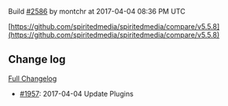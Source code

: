 Build [#2586](https://circleci.com/gh/spiritedmedia/spiritedmedia/2586) by montchr at 2017-04-04 08:36 PM UTC

[https://github.com/spiritedmedia/spiritedmedia/compare/v5.5.8](https://github.com/spiritedmedia/spiritedmedia/compare/v5.5.8)
## Change log
[Full Changelog](https://github.com/spiritedmedia/spiritedmedia/compare/v5.5.7...v5.5.8)

 - [#1957](https://github.com/spiritedmedia/spiritedmedia/pull/1957): 2017-04-04 Update Plugins
